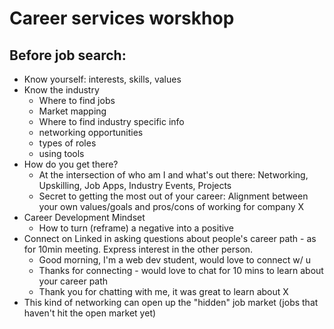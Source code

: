 # Career services worskhop
## Before job search:
* Know yourself: interests, skills, values
* Know the industry
  * Where to find jobs
  * Market mapping
  * Where to find industry specific info
  * networking opportunities
  * types of roles
  * using tools
* How do you get there?
  * At the intersection of who am I and what's out there: Networking, Upskilling, Job Apps, Industry Events, Projects
  * Secret to getting the most out of your career: Alignment between your own values/goals and pros/cons of working for company X
* Career Development Mindset
  * How to turn (reframe) a negative into a positive
* Connect on Linked in asking questions about people's career path - as for 10min meeting. Express interest in the other person.
  * Good morning, I'm a web dev student, would love to connect w/ u
  * Thanks for connecting - would love to chat for 10 mins to learn about your career path
  * Thank you for chatting with me, it was great to learn about X
* This kind of networking can open up the "hidden" job market (jobs that haven't hit the open market yet)